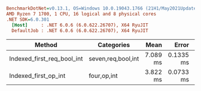 ``` ini

BenchmarkDotNet=v0.13.1, OS=Windows 10.0.19043.1766 (21H1/May2021Update)
AMD Ryzen 7 1700, 1 CPU, 16 logical and 8 physical cores
.NET SDK=6.0.301
  [Host]     : .NET 6.0.6 (6.0.622.26707), X64 RyuJIT
  DefaultJob : .NET 6.0.6 (6.0.622.26707), X64 RyuJIT


```
|                     Method |         Categories |     Mean |     Error |    StdDev |
|--------------------------- |------------------- |---------:|----------:|----------:|
| Indexed_first_req_bool_int | seven,req,bool,int | 7.089 ms | 0.1335 ms | 0.2844 ms |
|       Indexed_first_op_int |        four,op,int | 3.822 ms | 0.0733 ms | 0.1119 ms |
